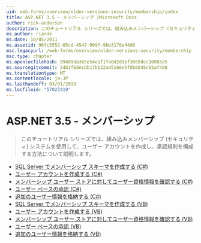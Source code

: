 ```yaml
---
uid: web-forms/overview/older-versions-security/membership/index
title: ASP.NET 3.5 - メンバーシップ |Microsoft Docs
author: rick-anderson
description: このチュートリアル シリーズでは、組み込みメンバーシップ (セキュリティ) システムを使用して、ユーザー アカウントを作成し、承認規則を構成する方法について説明します。
ms.author: riande
ms.date: 10/05/2011
ms.assetid: 96fc5552-05cd-4547-909f-9bb3176e44d6
msc.legacyurl: /web-forms/overview/older-versions-security/membership
msc.type: chapter
ms.openlocfilehash: 99409da3b5e54e1f1fa0d2d3ef3668dcc16083d5
ms.sourcegitcommit: 24b1f6decbb17bb22a45166e5fdb0845c65af498
ms.translationtype: MT
ms.contentlocale: ja-JP
ms.lasthandoff: 03/01/2019
ms.locfileid: "57023419"
---
```

<a name="aspnet-35---membership"></a>ASP.NET 3.5 - メンバーシップ
====================
> このチュートリアル シリーズでは、組み込みメンバーシップ (セキュリティ) システムを使用して、ユーザー アカウントを作成し、承認規則を構成する方法について説明します。


- [SQL Server でメンバーシップ スキーマを作成する (C#)](creating-the-membership-schema-in-sql-server-cs.md)
- [ユーザー アカウントを作成する (C#)](creating-user-accounts-cs.md)
- [メンバーシップ ユーザー ストアに対してユーザー資格情報を確認する (C#)](validating-user-credentials-against-the-membership-user-store-cs.md)
- [ユーザー ベースの承認 (C#)](user-based-authorization-cs.md)
- [追加のユーザー情報を格納する (C#)](storing-additional-user-information-cs.md)
- [SQL Server でメンバーシップ スキーマを作成する (VB)](creating-the-membership-schema-in-sql-server-vb.md)
- [ユーザー アカウントを作成する (VB)](creating-user-accounts-vb.md)
- [メンバーシップ ユーザー ストアに対してユーザー資格情報を確認する (VB)](validating-user-credentials-against-the-membership-user-store-vb.md)
- [ユーザー ベースの承認 (VB)](user-based-authorization-vb.md)
- [追加のユーザー情報を格納する (VB)](storing-additional-user-information-vb.md)
